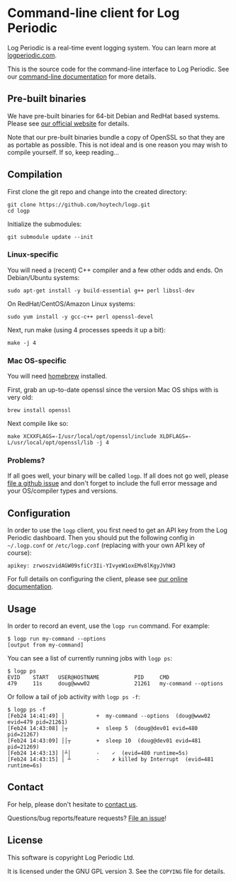 # Command-line client for Log Periodic

Log Periodic is a real-time event logging system. You can learn more at [logperiodic.com](https://logperiodic.com).

This is the source code for the command-line interface to Log Periodic. See our [command-line documentation](https://logperiodic.com/docs#logp-command-line) for more details.


## Pre-built binaries

We have pre-built binaries for 64-bit Debian and RedHat based systems. Please see [our official website](https://logperiodic.com/docs#installation) for details.

Note that our pre-built binaries bundle a copy of OpenSSL so that they are as portable as possible. This is not ideal and is one reason you may wish to compile yourself. If so, keep reading...


## Compilation

First clone the git repo and change into the created directory:

    git clone https://github.com/hoytech/logp.git
    cd logp

Initialize the submodules:

    git submodule update --init

### Linux-specific

You will need a (recent) C++ compiler and a few other odds and ends. On Debian/Ubuntu systems:

    sudo apt-get install -y build-essential g++ perl libssl-dev

On RedHat/CentOS/Amazon Linux systems:

    sudo yum install -y gcc-c++ perl openssl-devel

Next, run make (using 4 processes speeds it up a bit):

    make -j 4

### Mac OS-specific

You will need [homebrew](https://brew.sh/) installed.

First, grab an up-to-date openssl since the version Mac OS ships with is very old:

    brew install openssl

Next compile like so:

    make XCXXFLAGS=-I/usr/local/opt/openssl/include XLDFLAGS=-L/usr/local/opt/openssl/lib -j 4

### Problems?

If all goes well, your binary will be called `logp`. If all does not go well, please [file a github issue](https://github.com/hoytech/logp/issues/new) and don't forget to include the full error message and your OS/compiler types and versions.


## Configuration

In order to use the `logp` client, you first need to get an API key from the Log Periodic dashboard. Then you should put the following config in `~/.logp.conf` or `/etc/logp.conf` (replacing with your own API key of course):

    apikey: zrwoszvidAGW09sfiCr3Ii-YIvyeW1oxEMv8lKgyJVhW3

For full details on configuring the client, please see [our online documentation](https://logperiodic.com/docs#configure).


## Usage

In order to record an event, use the `logp run` command. For example:

    $ logp run my-command --options
    [output from my-command]

You can see a list of currently running jobs with `logp ps`:

    $ logp ps
    EVID    START   USER@HOSTNAME           PID     CMD
    479     11s     doug@www02              21261   my-command --options

Or follow a tail of job activity with `logp ps -f`:

    $ logp ps -f
    [Feb24 14:41:49] │          +  my-command --options  (doug@www02 evid=479 pid=21261)
    [Feb24 14:43:08] │┬         +  sleep 5  (doug@dev01 evid=480 pid=21267)
    [Feb24 14:43:09] ││┬        +  sleep 10  (doug@dev01 evid=481 pid=21269)
    [Feb24 14:43:13] │┴│        -    ✓  (evid=480 runtime=5s)
    [Feb24 14:43:15] │ ┴        -    ✗ killed by Interrupt  (evid=481 runtime=6s)


## Contact

For help, please don't hesitate to [contact us](https://logperiodic.com/contact).

Questions/bug reports/feature requests? [File an issue](https://github.com/hoytech/logp/issues/new)!


## License

This software is copyright Log Periodic Ltd.

It is licensed under the GNU GPL version 3. See the `COPYING` file for details.
